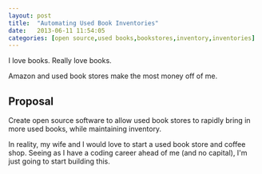 ```yaml
---
layout: post
title:  "Automating Used Book Inventories"
date:   2013-06-11 11:54:05
categories: [open source,used books,bookstores,inventory,inventories]
---
```


I love books. Really love books.

Amazon and used book stores make the most money off of me.


## Proposal

Create open source software to allow used book stores to rapidly bring in more used books, while maintaining inventory.

In reality, my wife and I would love to start a used book store and coffee shop. Seeing as I have a coding career ahead of me (and no capital), I'm just going to start building this.

